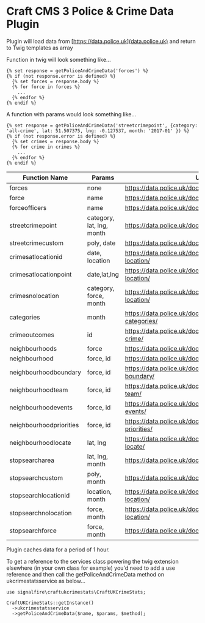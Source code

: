 # Craft CMS 3 Police & Crime Data Plugin

Plugin will load data from [https://data.police.uk](data.police.uk) and return to Twig templates as array

Function in twig will look something like...

```
{% set response = getPoliceAndCrimeData('forces') %}
{% if (not response.error is defined) %}
  {% set forces = response.body %}
  {% for force in forces %}
    ...
  {% endfor %}
{% endif %}
```

A function with params would look something like...

```
{% set response = getPoliceAndCrimeData('streetcrimepoint', {category: 'all-crime', lat: 51.507375, lng: -0.127537, month: '2017-01' }) %}
{% if (not response.error is defined) %}
  {% set crimes = response.body %}
  {% for crime in crimes %}
    ...
  {% endfor %}
{% endif %}
```

| Function Name           | Params                    | URL                                                          |
|-------------------------|---------------------------|--------------------------------------------------------------|
| forces                  | none                      | https://data.police.uk/docs/method/forces/                   |
| force                   | name                      | https://data.police.uk/docs/method/force/                    |
| forceofficers           | name                      | https://data.police.uk/docs/method/senior-officers/          |
| streetcrimepoint        | category, lat, lng, month | https://data.police.uk/docs/method/crime-street/             |
| streetcrimecustom       | poly, date                | https://data.police.uk/docs/method/crime-street/             |
| crimesatlocationid      | date, location            | https://data.police.uk/docs/method/crimes-at-location/       |
| crimesatlocationpoint   | date,lat,lng              | https://data.police.uk/docs/method/crimes-at-location/       |
| crimesnolocation        | category, force, month    | https://data.police.uk/docs/method/crimes-no-location/       |
| categories              | month                     | https://data.police.uk/docs/method/crime-categories/         |
| crimeoutcomes           | id                        | https://data.police.uk/docs/method/outcomes-for-crime/       |
| neighbourhoods          | force                     | https://data.police.uk/docs/method/neighbourhoods/           |
| neighbourhood           | force, id                 | https://data.police.uk/docs/method/neighbourhood/            |
| neighbourhoodboundary   | force, id                 | https://data.police.uk/docs/method/neighbourhood-boundary/   |
| neighbourhoodteam       | force, id                 | https://data.police.uk/docs/method/neighbourhood-team/       |
| neighbourhoodevents     | force, id                 | https://data.police.uk/docs/method/neighbourhood-events/     |
| neighbourhoodpriorities | force, id                 | https://data.police.uk/docs/method/neighbourhood-priorities/ |
| neighbourhoodlocate     | lat, lng                  | https://data.police.uk/docs/method/neighbourhood-locate/     |
| stopsearcharea          | lat, lng, month           | https://data.police.uk/docs/method/stops-street/             |
| stopsearchcustom        | poly, month               | https://data.police.uk/docs/method/stops-street/             |
| stopsearchlocationid    | location, month           | https://data.police.uk/docs/method/stops-at-location/        |
| stopsearchnolocation    | force, month              | https://data.police.uk/docs/method/stops-no-location/        |
| stopsearchforce         | force, month              | https://data.police.uk/docs/method/stops-force/              |

Plugin caches data for a period of 1 hour. 

To get a reference to the services class powering the twig extension elsewhere (in your own class for example) 
you'd need to add a use reference and then call the getPoliceAndCrimeData method on ukcrimestatsservice as below...

```
use signalfire\craftukcrimestats\CraftUKCrimeStats;

CraftUKCrimeStats::getInstance()
  ->ukcrimestatsservice
  ->getPoliceAndCrimeData($name, $params, $method);

```

